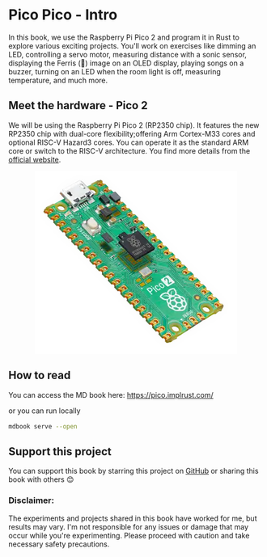 # Pico Pico - Intro

In this book, we use the Raspberry Pi Pico 2 and program it in Rust to explore various exciting projects. You'll work on exercises like dimming an LED, controlling a servo motor, measuring distance with a sonic sensor, displaying the Ferris (🦀) image on an OLED display, playing songs on a buzzer, turning on an LED when the room light is off, measuring temperature, and much more.

## Meet the hardware - Pico 2

We will be using the Raspberry Pi Pico 2 (RP2350 chip). It features the new RP2350 chip with dual-core flexibility;offering Arm Cortex-M33 cores and optional RISC-V Hazard3 cores. You can operate it as the standard ARM core or switch to the RISC-V architecture. You find more details from the [official website](https://www.raspberrypi.com/products/raspberry-pi-pico-2/).

<img style="display: block; margin: auto;" alt="pico2" src="./src/images/pico2.png"/>

## How to read

You can access the MD book here: https://pico.implrust.com/

or you can run locally

```sh
mdbook serve --open
```

## Support this project

You can support this book by starring this project on [GitHub](https://github.com/ImplFerris/pico-pico) or sharing this book with others 😊

### Disclaimer:

The experiments and projects shared in this book have worked for me, but results may vary. I'm not responsible for any issues or damage that may occur while you're experimenting. Please proceed with caution and take necessary safety precautions.
